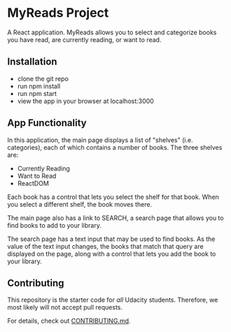 # MyReads Project

A React application. MyReads allows you to select and categorize books you have read, are currently reading, or want to read.

## Installation

* clone the git repo
* run npm install
* run npm start
* view the app in your browser at localhost:3000

## App Functionality

In this application, the main page displays a list of "shelves" (i.e. categories), each of which contains a number of books. The three shelves are:
* Currently Reading
* Want to Read
* ReactDOM

Each book has a control that lets you select the shelf for that book. When you select a different shelf, the book moves there.

The main page also has a link to SEARCH, a search page that allows you to find books to add to your library.

The search page has a text input that may be used to find books. As the value of the text input changes, the books that match that query are displayed on the page, along with a control that lets you add the book to your library.

## Contributing

This repository is the starter code for _all_ Udacity students. Therefore, we most likely will not accept pull requests.

For details, check out [CONTRIBUTING.md](CONTRIBUTING.md).
